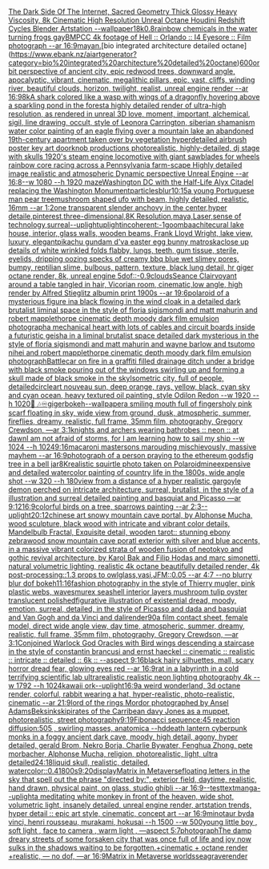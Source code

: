 [The Dark Side Of The Internet, Sacred Geometry Thick Glossy Heavy Viscosity, 8k Cinematic High Resolution Unreal Octane Houdini Redshift Cycles Blender Artstation --wallpaper](https://www.ebank.nz/aiartgenerator?category=The%20Dark%20Side%20Of%20The%20Internet%2C%20Sacred%20Geometry%20Thick%20Glossy%20Heavy%20Viscosity%2C%208k%20Cinematic%20High%20Resolution%20Unreal%20Octane%20Houdini%20Redshift%20Cycles%20Blender%20Artstation%20--wallpaper)[1](https://www.ebank.nz/aiartgenerator?category=1)[8k](https://www.ebank.nz/aiartgenerator?category=8k)[0.8](https://www.ebank.nz/aiartgenerator?category=0.8)[rainbow chemicals in the water turning frogs gay](https://www.ebank.nz/aiartgenerator?category=rainbow%20chemicals%20in%20the%20water%20turning%20frogs%20gay)[BMPCC 4k footage of Hell :: Orlando :: I4 Eyesore :: Film photograph --ar 16:9](https://www.ebank.nz/aiartgenerator?category=BMPCC%204k%20footage%20of%20Hell%20%3A%3A%20Orlando%20%3A%3A%20I4%20Eyesore%20%3A%3A%20Film%20photograph%20--ar%2016%3A9)[mayan.](https://www.ebank.nz/aiartgenerator?category=mayan.)[bio integrated architecture detailed octane](https://www.ebank.nz/aiartgenerator?category=bio%20integrated%20architecture%20detailed%20octane)[600](https://www.ebank.nz/aiartgenerator?category=600)[orbit perspective of ancient city, epic redwood trees, downward angle, apocalyptic, vibrant, cinematic, megalithic pillars, epic, vast, cliffs, winding river, beautiful clouds, horizon, twilight, realist, unreal engine render --ar 16:9](https://www.ebank.nz/aiartgenerator?category=orbit%20perspective%20of%20ancient%20city%2C%20epic%20redwood%20trees%2C%20downward%20angle%2C%20apocalyptic%2C%20vibrant%2C%20cinematic%2C%20megalithic%20pillars%2C%20epic%2C%20vast%2C%20cliffs%2C%20winding%20river%2C%20beautiful%20clouds%2C%20horizon%2C%20twilight%2C%20realist%2C%20unreal%20engine%20render%20--ar%2016%3A9)[8k](https://www.ebank.nz/aiartgenerator?category=8k)[A shark colored like a wasp with wings of a dragonfly hovering above a sparkling pond in the forest](https://www.ebank.nz/aiartgenerator?category=A%20shark%20colored%20like%20a%20wasp%20with%20wings%20of%20a%20dragonfly%20hovering%20above%20a%20sparkling%20pond%20in%20the%20forest)[a highly detailed render of ultra-high resolution, as rendered in unreal 3D love, moment, important, alchemical, sigil, line drawing, occult, style of Leonora Carrington, siberian shamanism water color painting of an eagle flying over a mountain lake an abandoned 19th-century apartment taken over by vegetation hyperdetailed airbrush poster key art doorknob productions photorealistic, highly-detailed, dj stage with skulls 1920's steam engine locomotive with giant sawblades for wheels rainbow core racing across a Pennsylvania farm-scape Highly detailed image realistic and atmospheric Dynamic perspective Unreal Engine --ar 16:8](https://www.ebank.nz/aiartgenerator?category=a%20highly%20detailed%20render%20of%20ultra-high%20resolution%2C%20as%20rendered%20in%20unreal%203D%20love%2C%20moment%2C%20important%2C%20alchemical%2C%20sigil%2C%20line%20drawing%2C%20occult%2C%20style%20of%20Leonora%20Carrington%2C%20siberian%20shamanism%20water%20color%20painting%20of%20an%20eagle%20flying%20over%20a%20mountain%20lake%20an%20abandoned%2019th-century%20apartment%20taken%20over%20by%20vegetation%20hyperdetailed%20airbrush%20poster%20key%20art%20doorknob%20productions%20photorealistic%2C%20highly-detailed%2C%20dj%20stage%20with%20skulls%201920%27s%20steam%20engine%20locomotive%20with%20giant%20sawblades%20for%20wheels%20rainbow%20core%20racing%20across%20a%20Pennsylvania%20farm-scape%20Highly%20detailed%20image%20realistic%20and%20atmospheric%20Dynamic%20perspective%20Unreal%20Engine%20--ar%2016%3A8)[--w 1080 --h 1920 maze](https://www.ebank.nz/aiartgenerator?category=--w%201080%20--h%201920%20maze)[Washington DC with the Half-Life Alyx Citadel replacing the Washington Monument](https://www.ebank.nz/aiartgenerator?category=Washington%20DC%20with%20the%20Half-Life%20Alyx%20Citadel%20replacing%20the%20Washington%20Monument)[particles](https://www.ebank.nz/aiartgenerator?category=particles)[blur](https://www.ebank.nz/aiartgenerator?category=blur)[10:15](https://www.ebank.nz/aiartgenerator?category=10%3A15)[a young Portuguese man pear tree](https://www.ebank.nz/aiartgenerator?category=a%20young%20Portuguese%20man%20pear%20tree)[mushroom shaped ufo with beam, highly detailed, realistic, 16mm --ar 1:2](https://www.ebank.nz/aiartgenerator?category=mushroom%20shaped%20ufo%20with%20beam%2C%20highly%20detailed%2C%20realistic%2C%2016mm%20--ar%201%3A2)[one transparent slender anchovy in the center,hyper detaile,pinterest,three-dimensional,8K Resolution,maya,Laser,sense of technology,surreal](https://www.ebank.nz/aiartgenerator?category=one%20transparent%20slender%20anchovy%20in%20the%20center%2Chyper%20detaile%2Cpinterest%2Cthree-dimensional%2C8K%20Resolution%2Cmaya%2CLaser%2Csense%20of%20technology%2Csurreal)[](https://www.ebank.nz/aiartgenerator?category=)[--uplight](https://www.ebank.nz/aiartgenerator?category=--uplight)[uplight](https://www.ebank.nz/aiartgenerator?category=uplight)[incoherent:-1](https://www.ebank.nz/aiartgenerator?category=incoherent%3A-1)[goomba](https://www.ebank.nz/aiartgenerator?category=goomba)[achitecural lake house, interior, glass walls, wooden beams, Frank Lloyd Wright, lake view, luxury, elegant](https://www.ebank.nz/aiartgenerator?category=achitecural%20lake%20house%2C%20interior%2C%20glass%20walls%2C%20wooden%20beams%2C%20Frank%20Lloyd%20Wright%2C%20lake%20view%2C%20luxury%2C%20elegant)[pikachu gundam d'va easter egg bunny matroska](https://www.ebank.nz/aiartgenerator?category=pikachu%20gundam%20d%27va%20easter%20egg%20bunny%20matroska)[close up details of white wrinkled folds flabby, lungs, teeth, gum tissue, sterile, eyelids, dripping oozing specks of creamy bbq blue wet slimey pores, bumpy, reptilian slime, bulbous, pattern, texture, black lung detail, hr giger octane render, 8k, unreal engine 5](https://www.ebank.nz/aiartgenerator?category=close%20up%20details%20of%20white%20wrinkled%20folds%20flabby%2C%20lungs%2C%20teeth%2C%20gum%20tissue%2C%20sterile%2C%20eyelids%2C%20dripping%20oozing%20specks%20of%20creamy%20bbq%20blue%20wet%20slimey%20pores%2C%20bumpy%2C%20reptilian%20slime%2C%20bulbous%2C%20pattern%2C%20texture%2C%20black%20lung%20detail%2C%20hr%20giger%20octane%20render%2C%208k%2C%20unreal%20engine%205)[dof::-0.9](https://www.ebank.nz/aiartgenerator?category=dof%3A%3A-0.9)[clouds](https://www.ebank.nz/aiartgenerator?category=clouds)[Seance Clairvoyant around a table tangled in hair, Vicorian room, cinematic,low angle, high render by Alfred Stieglitz albumin print 1900s --ar 19:6](https://www.ebank.nz/aiartgenerator?category=Seance%20Clairvoyant%20around%20a%20table%20tangled%20in%20hair%2C%20Vicorian%20room%2C%20cinematic%2Clow%20angle%2C%20high%20render%20by%20Alfred%20Stieglitz%20albumin%20print%201900s%20--ar%2019%3A6)[polaroid of a mysterious figure ina black flowing in the wind cloak in a detailed dark brutalist liminal space in the style of floria sigismondi and matt mahurin and robert mapplethorpe cinematic depth moody dark film emulsion photograph](https://www.ebank.nz/aiartgenerator?category=polaroid%20of%20a%20mysterious%20figure%20ina%20black%20flowing%20in%20the%20wind%20cloak%20in%20a%20detailed%20dark%20brutalist%20liminal%20space%20in%20the%20style%20of%20floria%20sigismondi%20and%20matt%20mahurin%20and%20robert%20mapplethorpe%20cinematic%20depth%20moody%20dark%20film%20emulsion%20photograph)[a mechanical heart with lots of cables and circuit boards inside a futuristic geisha in a liminal brutalist space detailed dark mysterious in the style of floria sigismondi and matt mahurin and wayne barlow and tsutomo nihei and robert mapplethorpe cinematic depth moody dark film emulsion photograph](https://www.ebank.nz/aiartgenerator?category=a%20mechanical%20heart%20with%20lots%20of%20cables%20and%20circuit%20boards%20inside%20a%20futuristic%20geisha%20in%20a%20liminal%20brutalist%20space%20detailed%20dark%20mysterious%20in%20the%20style%20of%20floria%20sigismondi%20and%20matt%20mahurin%20and%20wayne%20barlow%20and%20tsutomo%20nihei%20and%20robert%20mapplethorpe%20cinematic%20depth%20moody%20dark%20film%20emulsion%20photograph)[Battle](https://www.ebank.nz/aiartgenerator?category=Battle)[car on fire in a graffiti filled drainage ditch under a bridge with black smoke pouring out of the windows swirling up and forming a skull made of black smoke in the sky](https://www.ebank.nz/aiartgenerator?category=car%20on%20fire%20in%20a%20graffiti%20filled%20drainage%20ditch%20under%20a%20bridge%20with%20black%20smoke%20pouring%20out%20of%20the%20windows%20swirling%20up%20and%20forming%20a%20skull%20made%20of%20black%20smoke%20in%20the%20sky)[Isometric city, full of people, detailed](https://www.ebank.nz/aiartgenerator?category=Isometric%20city%2C%20full%20of%20people%2C%20detailed)[circle](https://www.ebank.nz/aiartgenerator?category=circle)[art nouveau sun, deep orange, rays, yellow, black, cyan sky and cyan ocean, heavy textured oil painting, style Odilon Redon --w 1920 --h 1020](https://www.ebank.nz/aiartgenerator?category=art%20nouveau%20sun%2C%20deep%20orange%2C%20rays%2C%20yellow%2C%20black%2C%20cyan%20sky%20and%20cyan%20ocean%2C%20heavy%20textured%20oil%20painting%2C%20style%20Odilon%20Redon%20--w%201920%20--h%201020)[🎵 🎶♾](https://www.ebank.nz/aiartgenerator?category=%F0%9F%8E%B5%20%F0%9F%8E%B6%E2%99%BE)[giger](https://www.ebank.nz/aiartgenerator?category=giger)[bokeh](https://www.ebank.nz/aiartgenerator?category=bokeh)[--wallpaper](https://www.ebank.nz/aiartgenerator?category=--wallpaper)[a smiling mouth full of fingers](https://www.ebank.nz/aiartgenerator?category=a%20smiling%20mouth%20full%20of%20fingers)[holy pink scarf floating in sky, wide view from ground, dusk, atmospheric, summer, fireflies, dreamy, realistic, full frame, 35mm film, photography, Gregory Crewdson, —ar 3:1](https://www.ebank.nz/aiartgenerator?category=holy%20pink%20scarf%20floating%20in%20sky%2C%20wide%20view%20from%20ground%2C%20dusk%2C%20atmospheric%2C%20summer%2C%20fireflies%2C%20dreamy%2C%20realistic%2C%20full%20frame%2C%2035mm%20film%2C%20photography%2C%20Gregory%20Crewdson%2C%20%E2%80%94ar%203%3A1)[knights and archers wearing bathrobes :: neon :: at dawn](https://www.ebank.nz/aiartgenerator?category=knights%20and%20archers%20wearing%20bathrobes%20%3A%3A%20neon%20%3A%3A%20at%20dawn)[I am not afraid of storms, for I am learning how to sail my ship  --w 1024 --h 1024](https://www.ebank.nz/aiartgenerator?category=I%20am%20not%20afraid%20of%20storms%2C%20for%20I%20am%20learning%20how%20to%20sail%20my%20ship%20%20--w%201024%20--h%201024)[9:16](https://www.ebank.nz/aiartgenerator?category=9%3A16)[macaroni mastersons marouding mischievously, massive mayhem --ar 16:9](https://www.ebank.nz/aiartgenerator?category=macaroni%20mastersons%20marouding%20mischievously%2C%20massive%20mayhem%20--ar%2016%3A9)[photograph of a person praying to the ethereum gods](https://www.ebank.nz/aiartgenerator?category=photograph%20of%20a%20person%20praying%20to%20the%20ethereum%20gods)[fig tree in a bell jar](https://www.ebank.nz/aiartgenerator?category=fig%20tree%20in%20a%20bell%20jar)[8K](https://www.ebank.nz/aiartgenerator?category=8K)[realistic squirtle photo taken on Polaroid](https://www.ebank.nz/aiartgenerator?category=realistic%20squirtle%20photo%20taken%20on%20Polaroid)[mine](https://www.ebank.nz/aiartgenerator?category=mine)[expensive and detailed watercolor painting of country life in the 1800s, wide angle shot --w 320 --h 180](https://www.ebank.nz/aiartgenerator?category=expensive%20and%20detailed%20watercolor%20painting%20of%20country%20life%20in%20the%201800s%2C%20wide%20angle%20shot%20--w%20320%20--h%20180)[view from a distance of a hyper realistic gargoyle demon perched on intricate architecture, surreal, brutalist, in the style of a illustration and surreal detailed painting and basquiat and Picasso —ar 9:12](https://www.ebank.nz/aiartgenerator?category=view%20from%20a%20distance%20of%20a%20hyper%20realistic%20gargoyle%20demon%20perched%20on%20intricate%20architecture%2C%20surreal%2C%20brutalist%2C%20in%20the%20style%20of%20a%20illustration%20and%20surreal%20detailed%20painting%20and%20basquiat%20and%20Picasso%20%E2%80%94ar%209%3A12)[16:9](https://www.ebank.nz/aiartgenerator?category=16%3A9)[colorful birds on a tree, sparrows painting --ar 2:3](https://www.ebank.nz/aiartgenerator?category=colorful%20birds%20on%20a%20tree%2C%20sparrows%20painting%20--ar%202%3A3)[--uplight](https://www.ebank.nz/aiartgenerator?category=--uplight)[20:12](https://www.ebank.nz/aiartgenerator?category=20%3A12)[chinese art snowy mountain cave portal, by Alphonse Mucha, wood sculpture, black wood with intricate and vibrant color details, Mandelbulb Fractal, Exquisite detail, wooden tarot:: stunning ebony zebrawood snow mountain cave poratl exterior with silver and blue accents, in a massive vibrant colorized strata of wooden fusion of neotokyo and gothic revival architecture, by Karol Bak and Filip Hodas and marc simonetti, natural volumetric lighting, realistic 4k octane beautifully detailed render, 4k post-processing::1.3 props to owlglass,vasi,JFM::0.05 --ar 4:7  --no blurry blur dof bokeh](https://www.ebank.nz/aiartgenerator?category=chinese%20art%20snowy%20mountain%20cave%20portal%2C%20by%20Alphonse%20Mucha%2C%20wood%20sculpture%2C%20black%20wood%20with%20intricate%20and%20vibrant%20color%20details%2C%20Mandelbulb%20Fractal%2C%20Exquisite%20detail%2C%20wooden%20tarot%3A%3A%20stunning%20ebony%20zebrawood%20snow%20mountain%20cave%20poratl%20exterior%20with%20silver%20and%20blue%20accents%2C%20in%20a%20massive%20vibrant%20colorized%20strata%20of%20wooden%20fusion%20of%20neotokyo%20and%20gothic%20revival%20architecture%2C%20by%20Karol%20Bak%20and%20Filip%20Hodas%20and%20marc%20simonetti%2C%20natural%20volumetric%20lighting%2C%20realistic%204k%20octane%20beautifully%20detailed%20render%2C%204k%20post-processing%3A%3A1.3%20props%20to%20owlglass%2Cvasi%2CJFM%3A%3A0.05%20--ar%204%3A7%20%20--no%20blurry%20blur%20dof%20bokeh)[11:16](https://www.ebank.nz/aiartgenerator?category=11%3A16)[fashion photography in the style of Thierry mugler, pink plastic webs, waves](https://www.ebank.nz/aiartgenerator?category=fashion%20photography%20in%20the%20style%20of%20Thierry%20mugler%2C%20pink%20plastic%20webs%2C%20waves)[murex seashell interior layers mushroom tulip oyster translucent polished](https://www.ebank.nz/aiartgenerator?category=murex%20seashell%20interior%20layers%20mushroom%20tulip%20oyster%20translucent%20polished)[figurative illustration of existential dread, moody, emotion, surreal, detailed, in the style of Picasso and dada and basquiat and Van Gogh and da Vinci and dali](https://www.ebank.nz/aiartgenerator?category=figurative%20illustration%20of%20existential%20dread%2C%20moody%2C%20emotion%2C%20surreal%2C%20detailed%2C%20in%20the%20style%20of%20Picasso%20and%20dada%20and%20basquiat%20and%20Van%20Gogh%20and%20da%20Vinci%20and%20dali)[render](https://www.ebank.nz/aiartgenerator?category=render)[90](https://www.ebank.nz/aiartgenerator?category=90)[a film contact sheet, female model, direct wide angle view, day time, atmospheric, summer, dreamy, realistic, full frame, 35mm film, photography, Gregory Crewdson, —ar 3:1](https://www.ebank.nz/aiartgenerator?category=a%20film%20contact%20sheet%2C%20female%20model%2C%20direct%20wide%20angle%20view%2C%20day%20time%2C%20atmospheric%2C%20summer%2C%20dreamy%2C%20realistic%2C%20full%20frame%2C%2035mm%20film%2C%20photography%2C%20Gregory%20Crewdson%2C%20%E2%80%94ar%203%3A1)[Conjoined Warlock God Oracles with Bird wings descending a staircase in the style of constantin brancusi and ernst haeckel :: cinematic :: realistic :: intricate :: detailed :: 6k :: --aspect 9:16](https://www.ebank.nz/aiartgenerator?category=Conjoined%20Warlock%20God%20Oracles%20with%20Bird%20wings%20descending%20a%20staircase%20in%20the%20style%20of%20constantin%20brancusi%20and%20ernst%20haeckel%20%3A%3A%20cinematic%20%3A%3A%20realistic%20%3A%3A%20intricate%20%3A%3A%20detailed%20%3A%3A%206k%20%3A%3A%20--aspect%209%3A16)[black hairy silhuettes, mall, scary horror dread fear, glowing eyes red --ar 16:9](https://www.ebank.nz/aiartgenerator?category=black%20hairy%20silhuettes%2C%20mall%2C%20scary%20horror%20dread%20fear%2C%20glowing%20eyes%20red%20--ar%2016%3A9)[rat in a labyrinth in a cold terrifying scientific lab ultrarealistic realistic neon lighting  photography 4k  --w 1792 --h 1024](https://www.ebank.nz/aiartgenerator?category=rat%20in%20a%20labyrinth%20in%20a%20cold%20terrifying%20scientific%20lab%20ultrarealistic%20realistic%20neon%20lighting%20%20photography%204k%20%20--w%201792%20--h%201024)[kawaii ork](https://www.ebank.nz/aiartgenerator?category=kawaii%20ork)[--uplight](https://www.ebank.nz/aiartgenerator?category=--uplight)[16:9](https://www.ebank.nz/aiartgenerator?category=16%3A9)[a weird wonderland, 3d octane render, colorful, rabbit wearing a hat, hyper-realistic, photo-realistic, cinematic --ar 21:9](https://www.ebank.nz/aiartgenerator?category=a%20weird%20wonderland%2C%203d%20octane%20render%2C%20colorful%2C%20rabbit%20wearing%20a%20hat%2C%20hyper-realistic%2C%20photo-realistic%2C%20cinematic%20--ar%2021%3A9)[lord of the rings Mordor photographed by Ansel Adams](https://www.ebank.nz/aiartgenerator?category=lord%20of%20the%20rings%20Mordor%20photographed%20by%20Ansel%20Adams)[Beksinkski](https://www.ebank.nz/aiartgenerator?category=Beksinkski)[pirates of the Carribean davy Jones as a muppet, photorealistic, street photography](https://www.ebank.nz/aiartgenerator?category=pirates%20of%20the%20Carribean%20davy%20Jones%20as%20a%20muppet%2C%20photorealistic%2C%20street%20photography)[9:19](https://www.ebank.nz/aiartgenerator?category=9%3A19)[Fibonacci sequence:45  reaction diffusion:505 , swirling masses, anatomica  --hd](https://www.ebank.nz/aiartgenerator?category=Fibonacci%20sequence%3A45%20%20reaction%20diffusion%3A505%20%2C%20swirling%20masses%2C%20anatomica%20%20--hd)[death lantern cyberpunk monks in a foggy ancient dark cave, moody, high detail, agony, hyper detailed, gerald Brom, Nekro Borja, Charlie Bywater, Fenghua Zhong, pete morbacher, Alphonse Mucha, religion, photorealistic, light, ultra detailed](https://www.ebank.nz/aiartgenerator?category=death%20lantern%20cyberpunk%20monks%20in%20a%20foggy%20ancient%20dark%20cave%2C%20moody%2C%20high%20detail%2C%20agony%2C%20hyper%20detailed%2C%20gerald%20Brom%2C%20Nekro%20Borja%2C%20Charlie%20Bywater%2C%20Fenghua%20Zhong%2C%20pete%20morbacher%2C%20Alphonse%20Mucha%2C%20religion%2C%20photorealistic%2C%20light%2C%20ultra%20detailed)[24:18](https://www.ebank.nz/aiartgenerator?category=24%3A18)[liquid skull, realistic, detailed, watercolor::0.4](https://www.ebank.nz/aiartgenerator?category=liquid%20skull%2C%20realistic%2C%20detailed%2C%20watercolor%3A%3A0.4)[1800s](https://www.ebank.nz/aiartgenerator?category=1800s)[9:20](https://www.ebank.nz/aiartgenerator?category=9%3A20)[display](https://www.ebank.nz/aiartgenerator?category=display)[Matrix in Metaverse](https://www.ebank.nz/aiartgenerator?category=Matrix%20in%20Metaverse)[floating letters in the sky that spell out the phrase "directed by:", exterior field, daytime, realistic, hand drawn, physical paint, on glass, studio ghibli --ar 16:9](https://www.ebank.nz/aiartgenerator?category=floating%20letters%20in%20the%20sky%20that%20spell%20out%20the%20phrase%20%22directed%20by%3A%22%2C%20exterior%20field%2C%20daytime%2C%20realistic%2C%20hand%20drawn%2C%20physical%20paint%2C%20on%20glass%2C%20studio%20ghibli%20--ar%2016%3A9)[--test](https://www.ebank.nz/aiartgenerator?category=--test)[text](https://www.ebank.nz/aiartgenerator?category=text)[manga](https://www.ebank.nz/aiartgenerator?category=manga)[--uplight](https://www.ebank.nz/aiartgenerator?category=--uplight)[a meditating white monkey in front of the heaven, wide shot, volumetric light, insanely detailed, unreal engine render, artstation trends, hyper detail :: epic art style, cinematic, concept art --ar 16:9](https://www.ebank.nz/aiartgenerator?category=a%20meditating%20white%20monkey%20in%20front%20of%20the%20heaven%2C%20wide%20shot%2C%20volumetric%20light%2C%20insanely%20detailed%2C%20unreal%20engine%20render%2C%20artstation%20trends%2C%20hyper%20detail%20%3A%3A%20epic%20art%20style%2C%20cinematic%2C%20concept%20art%20--ar%2016%3A9)[minotaur byda vinci, henri rousseau, murakami, hokusai --h 1500 --w 500](https://www.ebank.nz/aiartgenerator?category=minotaur%20byda%20vinci%2C%20henri%20rousseau%2C%20murakami%2C%20hokusai%20--h%201500%20--w%20500)[young little boy , soft light , face to camera , warm light , —aspect 5:7](https://www.ebank.nz/aiartgenerator?category=young%20little%20boy%20%2C%20soft%20light%20%2C%20face%20to%20camera%20%2C%20warm%20light%20%2C%20%E2%80%94aspect%205%3A7)[photograph](https://www.ebank.nz/aiartgenerator?category=photograph)[The damp dreary streets of some forsaken city that was once full of life and joy now sulks in the shadows waiting to be forgotten.+cinematic + octane render +realistic, — no dof, —ar 16:9](https://www.ebank.nz/aiartgenerator?category=The%20damp%20dreary%20streets%20of%20some%20forsaken%20city%20that%20was%20once%20full%20of%20life%20and%20joy%20now%20sulks%20in%20the%20shadows%20waiting%20to%20be%20forgotten.%2Bcinematic%20%2B%20octane%20render%20%2Brealistic%2C%20%E2%80%94%20no%20dof%2C%20%E2%80%94ar%2016%3A9)[Matrix in Metaverse worlds](https://www.ebank.nz/aiartgenerator?category=Matrix%20in%20Metaverse%20worlds)[seagrave](https://www.ebank.nz/aiartgenerator?category=seagrave)[render](https://www.ebank.nz/aiartgenerator?category=render)